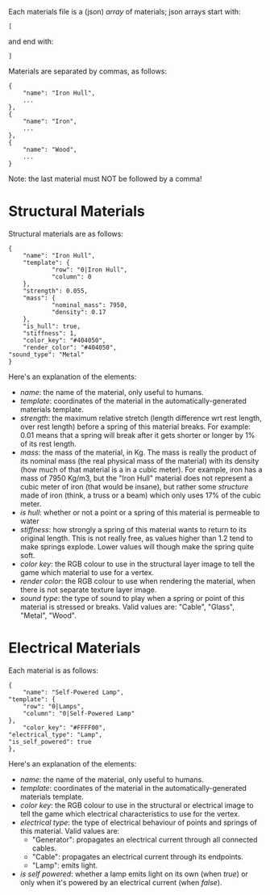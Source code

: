 Each materials file is a (json) *array* of materials; json arrays start with:

    [

and end with:

    ]

Materials are separated by commas, as follows:

    {
        "name": "Iron Hull",
        ...
    },
    {
        "name": "Iron",
        ...
    },
    {
        "name": "Wood",
        ...
    }

Note: the last material must NOT be followed by a comma!

# Structural Materials

Structural materials are as follows:
        
    {
        "name": "Iron Hull",
        "template": {
                "row": "0|Iron Hull",
                "column": 0
        },
        "strength": 0.055,
        "mass": {
                "nominal_mass": 7950,
                "density": 0.17
        },
        "is_hull": true,
        "stiffness": 1,
        "color_key": "#404050",
        "render_color": "#404050",
	"sound_type": "Metal"
    }


Here's an explanation of the elements:

- _name_: the name of the material, only useful to humans.
- _template_: coordinates of the material in the automatically-generated materials template.
- _strength_: the maximum relative stretch (length difference wrt rest length, over rest length) before a spring of this material breaks. 
            For example: 0.01 means that a spring will break after it gets shorter or longer by 1% of its rest length.
- _mass_: the mass of the material, in Kg. The mass is really the product of its nominal mass (the real physical mass of the material) with its density (how much of that material is a in a cubic meter). 
        For example, iron has a mass of 7950 Kg/m3, but the "Iron Hull" material does not represent a cubic meter of iron (that would be insane), but rather some *structure* made of iron (think, a truss or a beam)	which only uses 17% of the cubic meter.
- _is hull_: whether or not a point or a spring of this material is permeable to water
- _stiffness_: how strongly a spring of this material wants to return to its original length. This is not really free, as values higher than 1.2 tend to make springs explode. Lower values will though make the spring quite soft.
- _color key_: the RGB colour to use in the structural layer image to tell the game which material to use for a vertex.
- _render color_: the RGB colour to use when rendering the material, when there is not separate texture layer image.
- _sound type_: the type of sound to play when a spring or point of this material is stressed or breaks. Valid values are: "Cable", "Glass", "Metal", "Wood".

# Electrical Materials

Each material is as follows:
    
    {
        "name": "Self-Powered Lamp",	
	"template": {
		"row": "0|Lamps",
		"column": "0|Self-Powered Lamp"
	},
        "color_key": "#FFFF00",
	"electrical_type": "Lamp",
	"is_self_powered": true
    },
    
Here's an explanation of the elements:

- _name_: the name of the material, only useful to humans.
- _template_: coordinates of the material in the automatically-generated materials template.
- _color key_: the RGB colour to use in the structural or electrical image to tell the game which electrical characteristics to use for the vertex.
- _electrical type_: the type of electrical behaviour of points and springs of this material. Valid values are:
	- "Generator": propagates an electrical current through all connected cables.
	- "Cable": propagates an electrical current through its endpoints.
	- "Lamp": emits light.
- _is self powered_: whether a lamp emits light on its own (when *true*) or only when it's powered by an electrical current (when *false*).
